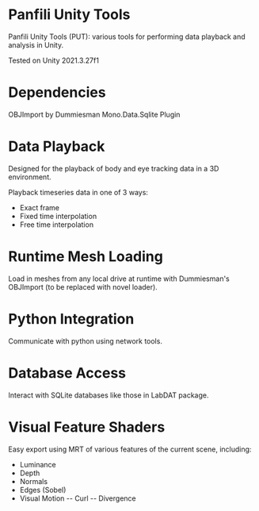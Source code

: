 # Panfili Unity Tools
Panfili Unity Tools (PUT): various tools for performing data playback and analysis in Unity.

Tested on Unity 2021.3.27f1

# Dependencies
OBJImport by Dummiesman
Mono.Data.Sqlite Plugin

# Data Playback
Designed for the playback of body and eye tracking data in a 3D environment.

Playback timeseries data in one of 3 ways:
-  Exact frame
-  Fixed time interpolation
-  Free time interpolation

# Runtime Mesh Loading
Load in meshes from any local drive at runtime with Dummiesman's OBJImport (to be replaced with novel loader).

# Python Integration
Communicate with python using network tools.

# Database Access
Interact with SQLite databases like those in LabDAT package.

# Visual Feature Shaders
Easy export using MRT of various features of the current scene, including:
-  Luminance
-  Depth
-  Normals
-  Edges (Sobel)
-  Visual Motion
--  Curl
--  Divergence
